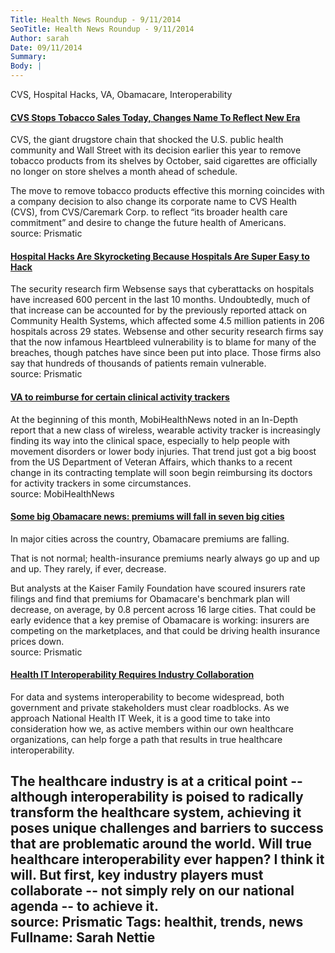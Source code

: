 ```yaml
---
Title: Health News Roundup - 9/11/2014
SeoTitle: Health News Roundup - 9/11/2014
Author: sarah
Date: 09/11/2014
Summary: 
Body: |
---
```

CVS, Hospital Hacks, VA, Obamacare, Interoperability

#### [CVS Stops Tobacco Sales Today, Changes Name To Reflect New Era](http://getprismatic.com/story/1409719091444?share=MTIxOTI3.MTQwOTcxOTA5MTQ0NA.QZrzXW76j3Ful1WmpeUx9U0VIVI&utm_content=buffer2151f&utm_medium=social&utm_source=twitter.com&utm_campaign=buffer)
CVS, the giant drugstore chain that shocked the U.S. public health community and Wall Street with its decision earlier this year to remove tobacco products from its shelves by October, said cigarettes are officially no longer on store shelves a month ahead of schedule.

The move to remove tobacco products effective this morning coincides with a company decision to also change its corporate name to CVS Health (CVS), from CVS/Caremark Corp. to reflect “its broader health care commitment” and desire to change the future health of Americans. <br>source: Prismatic

#### [Hospital Hacks Are Skyrocketing Because Hospitals Are Super Easy to Hack](http://getprismatic.com/story/1409759321025?share=MTIxOTI3.MTQwOTc1OTMyMTAyNQ.7tYdWlMEfAcvHo0Pr_3xjRc0gIE&utm_content=buffer6719a&utm_medium=social&utm_source=twitter.com&utm_campaign=buffer)
The security research firm Websense says that cyberattacks on hospitals have increased 600 percent in the last 10 months. Undoubtedly, much of that increase can be accounted for by the previously reported attack on Community Health Systems, which affected some 4.5 million patients in 206 hospitals across 29 states. Websense and other security research firms say that the now infamous Heartbleed vulnerability is to blame for many of the breaches, though patches have since been put into place. Those firms also say that hundreds of thousands of patients remain vulnerable. <br>source: Prismatic

#### [VA to reimburse for certain clinical activity trackers](http://mobihealthnews.com/36158/va-to-reimburse-for-certain-clinical-activity-trackers/?utm_content=bufferaa347&utm_medium=social&utm_source=twitter.com&utm_campaign=buffer)
At the beginning of this month, MobiHealthNews noted in an In-Depth report that a new class of wireless, wearable activity tracker is increasingly finding its way into the clinical space, especially to help people with movement disorders or lower body injuries. That trend just got a big boost from the US Department of Veteran Affairs, which thanks to a recent change in its contracting template will soon begin reimbursing its doctors for activity trackers in some circumstances. <br>source: MobiHealthNews

#### [Some big Obamacare news: premiums will fall in seven big cities](http://getprismatic.com/story/1409912718517?share=MTIxOTI3.MTQwOTkxMjcxODUxNw.G6vXURT3LZQ5SZbTbuW8q0WxZIE&utm_content=bufferce199&utm_medium=social&utm_source=twitter.com&utm_campaign=buffer)
In major cities across the country, Obamacare premiums are falling.

That is not normal; health-insurance premiums nearly always go up and up and up. They rarely, if ever, decrease.

But analysts at the Kaiser Family Foundation have scoured insurers rate filings and find that premiums for Obamacare's benchmark plan will decrease, on average, by 0.8 percent across 16 large cities. That could be early evidence that a key premise of Obamacare is working: insurers are competing on the marketplaces, and that could be driving health insurance prices down. <br>source: Prismatic

#### [Health IT Interoperability Requires Industry Collaboration](http://getprismatic.com/story/1410290371217?share=MTIxOTI3.MTQxMDI5MDM3MTIxNw.GXs682KON6bo5X9FETNsbRYG6Nc&utm_content=buffera7d38&utm_medium=social&utm_source=twitter.com&utm_campaign=buffer)
For data and systems interoperability to become widespread, both government and private stakeholders must clear roadblocks.
As we approach National Health IT Week, it is a good time to take into consideration how we, as active members within our own healthcare organizations, can help forge a path that results in true healthcare interoperability.

The healthcare industry is at a critical point -- although interoperability is poised to radically transform the healthcare system, achieving it poses unique challenges and barriers to success that are problematic around the world. Will true healthcare interoperability ever happen? I think it will. But first, key industry players must collaborate -- not simply rely on our national agenda -- to achieve it. <br>source: Prismatic
Tags: healthit, trends, news
Fullname: Sarah Nettie
---
